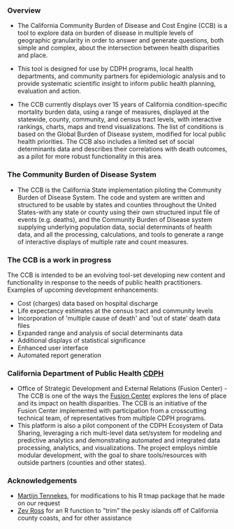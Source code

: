 ### Overview

*  The California Community Burden of Disease and Cost Engine (CCB) is a tool to explore data on burden of disease in multiple levels of geographic granularity in order to answer and generate questions, both simple and complex, about the intersection between health disparities and place. 

*  This tool is designed for use by CDPH programs, local health departments, and community partners for epidemiologic analysis and to provide systematic scientific insight to inform public health planning, evaluation and action.

*  The CCB currently displays over 15 years of California condition-specific mortality burden data, using a range of measures, displayed at the statewide, county, community, and census tract levels, with interactive rankings, charts, maps and trend visualizations. The list of conditions is based on the Global Burden of Disease system, modified for local public health priorities. The CCB also includes a limited set of social determinants data and describes their correlations with death outcomes, as a pilot for more robust functionality in this area. 


### The Community Burden of Disease System

  * The CCB is the California State implementation piloting the Community Burden of Disease System. The code and system are written and structured to be usable by states and counties throughout the United States-with any state or county using their own structured input file of events (e.g. deaths), and the Community Burden of Disease system supplying underlying population data, social determinants of health data, and all the processing, calculations, and tools to generate a range of interactive displays of multiple rate and count measures.





### The CCB is a work in progress

The CCB is intended to be an evolving tool-set developing new content and functionality in response to the needs of public health practitioners. Examples of upcoming development enhancements:

* Cost (charges) data based on hospital discharge
* Life expectancy estimates at the census tract and community levels
* Incorporation of 'multiple cause of death' and 'out of state' death data files
* Expanded range and analysis of social determinants data
* Additional displays of statistical significance
* Enhanced user interface
* Automated report generation 


### California Department of Public Health <a target="_blank" rel="noopener noreferrer" href="https://www.cdph.ca.gov/">CDPH</a>

* Office of Strategic Development and External Relations (Fusion Center) - The CCB is one of the ways the <a target="_blank" rel="noopener noreferrer" href="https://www.cdph.ca.gov/Programs/FCSD/Pages/FusionCenter.aspx">Fusion Center</a> explores the lens of place and its impact on health disparities.  The CCB is an initiative of the Fusion Center implemented with participation from a crosscutting technical team, of representatives from multiple CDPH programs.  
* This platform is also a pilot component of the CDPH Ecosystem of Data Sharing, leveraging a rich multi-level data set/system for modeling and predictive analytics and demonstrating automated and integrated data processing, analytics, and visualizations. The project employs nimble modular development, with the goal to share tools/resources with outside partners (counties and other states). 


### Acknowledgements
* <a target="_blank" rel="noopener noreferrer" href="https://github.com/mtennekes">Martijn Tennekes</a>, for modifications to his R tmap package that he made on our request
* <a target="_blank" rel="noopener noreferrer" href="http://www.zevross.com/">Zev Ross</a> for an R function to "trim" the pesky islands off of California county coasts, and for other assistance




